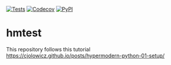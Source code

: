 [![Tests](https://github.com/pekkaro/hmtest/workflows/Tests/badge.svg)](https://github.com/pekkaro/hmtest/actions?workflow=Tests)
[![Codecov](https://codecov.io/gh/pekkaro/hmtest/branch/master/graph/badge.svg)](https://codecov.io/gh/pekkaro/hmtest)
[![PyPI](https://img.shields.io/pypi/v/hmtest.svg)](https://pypi.org/project/hmtest/)

# hmtest
This repository follows this tutorial https://cjolowicz.github.io/posts/hypermodern-python-01-setup/
